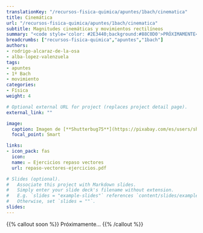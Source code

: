 ```yaml
---
translationKey: "/recursos-fisica-quimica/apuntes/1bach/cinematica"
title: Cinemática
url: "/recursos-fisica-quimica/apuntes/1bach/cinematica"
subtitle: Magnitudes cinemáticas y movimientos rectilíneos
summary: "<code style='color: #2E3440;background:#88C0D0'>PRÓXIMAMENTE</code><br>Magnitudes cinemáticas y movimientos rectilíneos."
breadcrumbs: ["recursos-fisica-quimica","apuntes","1bach"]
authors:
- rodrigo-alcaraz-de-la-osa
- alba-lopez-valenzuela
tags:
- apuntes
- 1º Bach
- movimiento
categories:
- Física
weight: 4

# Optional external URL for project (replaces project detail page).
external_link: ""

image:
  caption: Imagen de [**Shutterbug75**](https://pixabay.com/es/users/shutterbug75-2077322/) en [Pixabay](https://pixabay.com/es/)
  focal_point: Smart

links:
- icon_pack: fas
  icon:
  name: ✏️ Ejercicios repaso vectores
  url: repaso-vectores-ejercicios.pdf

# Slides (optional).
#   Associate this project with Markdown slides.
#   Simply enter your slide deck's filename without extension.
#   E.g. `slides = "example-slides"` references `content/slides/example-slides.md`.
#   Otherwise, set `slides = ""`.
slides:
---
```


{{% callout soon %}}
Próximamente...
{{% /callout %}}
